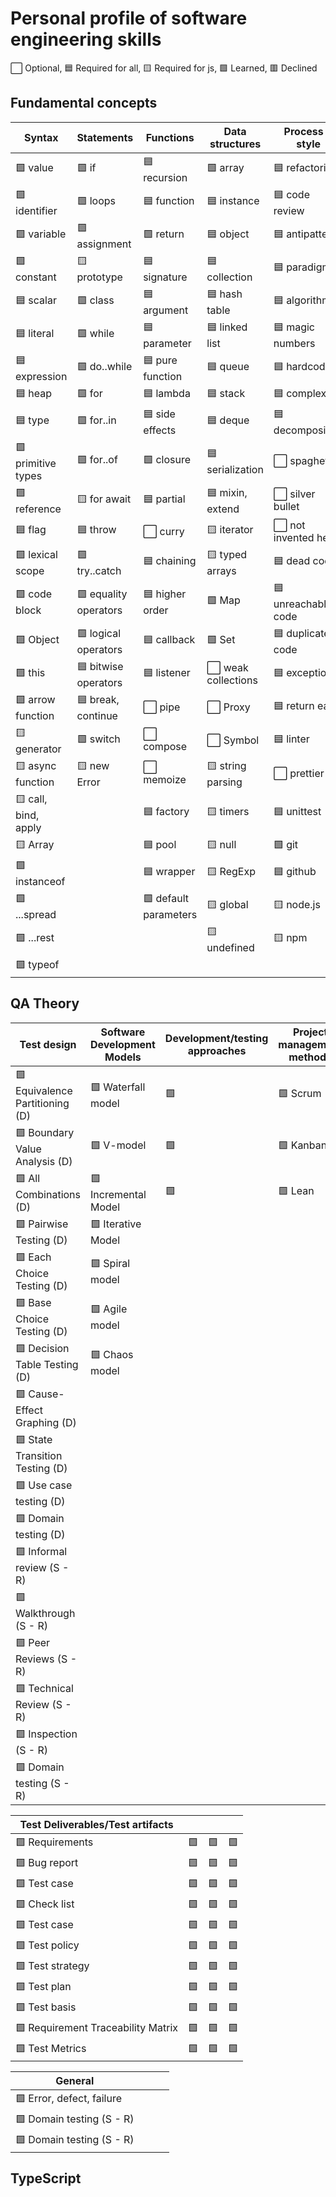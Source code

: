 # Personal profile of software engineering skills

⬜ Optional, 🟦 Required for all, 🟨 Required for js, 🟩 Learned, 🟥 Declined

## Fundamental concepts

| Syntax               | Statements            | Functions             | Data structures     | Process & style      |
|----------------------|-----------------------|-----------------------|---------------------|----------------------|
| 🟩 value             | 🟩 if                 | 🟦 recursion          | 🟩 array            | 🟦 refactoring       |
| 🟩 identifier        | 🟩 loops              | 🟦 function           | 🟦 instance         | 🟦 code review       |
| 🟩 variable          | 🟩 assignment         | 🟩 return             | 🟦 object           | 🟦 antipatterns      |
| 🟩 constant          | 🟨 prototype          | 🟦 signature          | 🟦 collection       | 🟦 paradigm          |
| 🟦 scalar            | 🟩 class              | 🟦 argument           | 🟦 hash table       | 🟦 algorithm         |
| 🟦 literal           | 🟩 while              | 🟦 parameter          | 🟦 linked list      | 🟦 magic numbers     |
| 🟦 expression        | 🟩 do..while          | 🟦 pure function      | 🟦 queue            | 🟦 hardcode          |
| 🟦 heap              | 🟩 for                | 🟦 lambda             | 🟦 stack            | 🟦 complexity        |
| 🟦 type              | 🟩 for..in            | 🟦 side effects       | 🟦 deque            | 🟦 decomposition     |
| 🟩 primitive types   | 🟩 for..of            | 🟩 closure            | 🟦 serialization    | ⬜️ spaghetti         |
| 🟩 reference         | 🟨 for await          | 🟦 partial            | 🟦 mixin, extend    | ⬜️ silver bullet     |
| 🟦 flag              | 🟦 throw              | ⬜️ curry              | 🟨 iterator         | ⬜️ not invented here |
| 🟩 lexical scope     | 🟩 try..catch         | 🟦 chaining           | 🟨 typed arrays     | 🟦 dead code         |
| 🟩 code block        | 🟩 equality operators | 🟦 higher order       | 🟩 Map              | 🟦 unreachable code  |
| 🟩 Object            | 🟩 logical operators  | 🟦 callback           | 🟩 Set              | 🟦 duplicate code    |
| 🟩 this              | 🟦 bitwise operators  | 🟦 listener           | ⬜️ weak collections | 🟦 exception         |
| 🟩 arrow function    | 🟦 break, continue    | ⬜️ pipe               | ⬜️ Proxy            | 🟦 return early      |
| 🟨 generator         | 🟩 switch             | ⬜ compose            | ⬜️ Symbol           | 🟦 linter            |
| 🟨 async function    | 🟨 new Error          | ⬜️ memoize            | 🟨 string parsing   | ⬜️ prettier          |
| 🟨 call, bind, apply |                       | 🟦 factory            | 🟨 timers           | 🟦 unittest          |
| 🟨 Array             |                       | 🟦 pool               | 🟨 null             | 🟩 git               |
| 🟩 instanceof        |                       | 🟦 wrapper            | 🟨 RegExp           | 🟦 github            |
| 🟩 ...spread         |                       | 🟩 default parameters | 🟨 global           | 🟨 node.js           |
| 🟩 ...rest           |                       |                       | 🟨 undefined        | 🟨 npm               |
| 🟩 typeof            |                       |                       |              |                      |

## QA Theory

| Test design                      | Software Development Models | Development/testing approaches | Project management methods |
|----------------------------------|-----------------------------|--------------------------------|-------------------------------|
| 🟩 Equivalence Partitioning (D) | 🟩 Waterfall model          | 🟩     | 🟩 Scrum              |
| 🟩 Boundary Value Analysis (D)  | 🟩 V-model                  | 🟩     | 🟩 Kanban             |
| 🟩 All Combinations (D)         | 🟩 Incremental Model        | 🟩     | 🟩 Lean               |
| 🟩 Pairwise Testing (D)         | 🟩 Iterative Model          |      |               |
| 🟩 Each Choice Testing (D)      | 🟩 Spiral model             |      |               |
| 🟩 Base Choice Testing (D)      | 🟩 Agile model              |      |               |
| 🟩 Decision Table Testing (D)   | 🟩 Chaos model              |      |               |
| 🟩 Cause-Effect Graphing (D)    |                           |      |               |
| 🟩 State Transition Testing (D) |          |      |               |
| 🟩 Use case testing (D)         |          |     |               |
| 🟩 Domain testing (D)           |          |      |               |
| 🟩 Informal review (S - R)      |          |      |               |
| 🟩 Walkthrough (S - R)          |          |      |               |
| 🟩 Peer Reviews (S - R)         |          |      |               |
| 🟩 Technical Review (S - R)     |          |      |               |
| 🟩 Inspection (S - R)           |          |      |               |
| 🟩 Domain testing (S - R)       |          |      |               |

| Test Deliverables/Test artifacts |  |  |  |
|----------------------------------|-----------------------------|--------------------------------|-------------------------------|
| 🟩 Requirements                    | 🟩         | 🟩     | 🟩              |
| 🟩 Bug report                      | 🟩         | 🟩     | 🟩              |
| 🟩 Test case                       | 🟩         | 🟩     | 🟩              |
| 🟩 Check list                      | 🟩         | 🟩     | 🟩              |
| 🟩 Test case                       | 🟩         | 🟩     | 🟩              |
| 🟩 Test policy                     | 🟩         | 🟩     | 🟩              |
| 🟩 Test strategy                   | 🟩         | 🟩     | 🟩              |
| 🟩 Test plan                       | 🟩         | 🟩     | 🟩              |
| 🟩 Test basis                      | 🟩         | 🟩     | 🟩              |
| 🟩 Requirement Traceability Matrix | 🟩         | 🟩     | 🟩              |
| 🟩 Test Metrics                    | 🟩         | 🟩     | 🟩              |

| General           |  |  |  |
|----------------------------------|-----------------------------|--------------------------------|-------------------------------|
| 🟩 Error, defect, failure       |          |      |               |
| 🟩 Domain testing (S - R)       |          |      |               |
| 🟩 Domain testing (S - R)       |          |      |               |


## TypeScript

|                        |            |          |                  |
|--------------------------------|-----------------------|----------------------|--------------------------|

